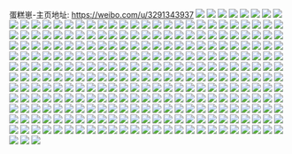 蛋糕崽-主页地址: https://weibo.com/u/3291343937 
![](https://wx4.sinaimg.cn/mw2000/c42dec41gy1h93jn424ifj22dc35s1kz.jpg) 
![](https://wx4.sinaimg.cn/mw2000/c42dec41gy1h93jn84mvpj22502uonpf.jpg) 
![](https://wx4.sinaimg.cn/mw2000/c42dec41gy1h93jnahi1aj22dc35sb2b.jpg) 
![](https://wx4.sinaimg.cn/mw2000/c42dec41gy1h93jndvw5yj22dc35sx6s.jpg) 
![](https://wx4.sinaimg.cn/mw2000/c42dec41gy1h93jngqi7pj22dc35snpe.jpg) 
![](https://wx4.sinaimg.cn/mw2000/c42dec41gy1h93jnl27b1j22dc35skjn.jpg) 
![](https://wx4.sinaimg.cn/mw2000/c42dec41gy1h93jn29g51j224j2u11l0.jpg) 
![](https://wx4.sinaimg.cn/mw2000/c42dec41gy1h93jnllojpj20yv1ahnbi.jpg) 
![](https://wx4.sinaimg.cn/mw2000/c42dec41gy1h8qwg2dlvwj22df35s4qv.jpg) 
![](https://wx4.sinaimg.cn/mw2000/c42dec41gy1h8qwfwjtwej22de35sx6u.jpg) 
![](https://wx4.sinaimg.cn/mw2000/c42dec41gy1h8qwh32au0j22de35s7wn.jpg) 
![](https://wx4.sinaimg.cn/mw2000/c42dec41gy1h8qwga7qajj22dc35shdz.jpg) 
![](https://wx4.sinaimg.cn/mw2000/c42dec41gy1h8qwgj9dedj22de35s1l3.jpg) 
![](https://wx4.sinaimg.cn/mw2000/c42dec41gy1h8qwgu20d7j22de35s7wn.jpg) 
![](https://wx4.sinaimg.cn/mw2000/c42dec41gy1h8qwfqha26j226e2wjhdw.jpg) 
![](https://wx4.sinaimg.cn/mw2000/c42dec41gy1h8ikl154fvj227q2yahdw.jpg) 
![](https://wx4.sinaimg.cn/mw2000/c42dec41gy1h8iklo9801j21ub2gfu0z.jpg) 
![](https://wx4.sinaimg.cn/mw2000/c42dec41gy1h8ikliqm3tj22c0340x6r.jpg) 
![](https://wx4.sinaimg.cn/mw2000/c42dec41gy1h8iklsii6gj22bb3327wl.jpg) 
![](https://wx4.sinaimg.cn/mw2000/c42dec41gy1h8ikl6an54j21sc2dsb2b.jpg) 
![](https://wx4.sinaimg.cn/mw2000/c42dec41gy1h8ikl9fr7sj22262qwb2b.jpg) 
![](https://wx4.sinaimg.cn/mw2000/c42dec41gy1h8iklxmr61j21kp23kkjm.jpg) 
![](https://wx4.sinaimg.cn/mw2000/c42dec41gy1h8hjq0xq5vj21gj35s7wj.jpg) 
![](https://wx4.sinaimg.cn/mw2000/c42dec41gy1h8hjpvmswnj21gj35s4qr.jpg) 
![](https://wx4.sinaimg.cn/mw2000/c42dec41gy1h8hjq5nf0fj22dc35se84.jpg) 
![](https://wx4.sinaimg.cn/mw2000/c42dec41gy1h8hjqdl0hcj224h2u0e82.jpg) 
![](https://wx4.sinaimg.cn/mw2000/c42dec41gy1h8hjpnb9oaj22c0340hdw.jpg) 
![](https://wx4.sinaimg.cn/mw2000/c42dec41gy1h8hjqmt0rnj227a2xphdx.jpg) 
![](https://wx4.sinaimg.cn/mw2000/c42dec41gy1h8hjqqcunej21sc2dsqv5.jpg) 
![](https://wx4.sinaimg.cn/mw2000/c42dec41gy1h8c07bqzyxj21sc2dshdu.jpg) 
![](https://wx4.sinaimg.cn/mw2000/c42dec41gy1h8c082v3qvj229a30ex6q.jpg) 
![](https://wx4.sinaimg.cn/mw2000/c42dec41gy1h8c0axxlspj225d2v5e82.jpg) 
![](https://wx4.sinaimg.cn/mw2000/c42dec41gy1h8c07eiz1ej226c2wghdt.jpg) 
![](https://wx4.sinaimg.cn/mw2000/c42dec41gy1h8c07w7igdj22dc35snpf.jpg) 
![](https://wx4.sinaimg.cn/mw2000/c42dec41gy1h8c08bsozgj229w317hdv.jpg) 
![](https://wx4.sinaimg.cn/mw2000/c42dec41gy1h8aph5moi1j22dr36cu11.jpg) 
![](https://wx4.sinaimg.cn/mw2000/c42dec41gy1h8aphhh6fhj22dc35skjo.jpg) 
![](https://wx4.sinaimg.cn/mw2000/c42dec41gy1h8api7xfqyj22dc35sx6s.jpg) 
![](https://wx4.sinaimg.cn/mw2000/c42dec41gy1h8apg50mnhj22dr36c1l2.jpg) 
![](https://wx4.sinaimg.cn/mw2000/c42dec41gy1h8apil21ulj22dc35snpg.jpg) 
![](https://wx4.sinaimg.cn/mw2000/c42dec41gy1h8apjiww42j22dr36cx6s.jpg) 
![](https://wx4.sinaimg.cn/mw2000/c42dec41gy1h8aq70klzrj222a2r3u0y.jpg) 
![](https://wx4.sinaimg.cn/mw2000/c42dec41gy1h8aq6z2g30j22c03404qt.jpg) 
![](https://wx4.sinaimg.cn/mw2000/c42dec41gy1h8aq6ways6j22az32m4qs.jpg) 
![](https://wx4.sinaimg.cn/mw2000/c42dec41gy1h7yx9h3xj0j22622w3x6s.jpg) 
![](https://wx4.sinaimg.cn/mw2000/c42dec41gy1h7yx8jpolej22cn35s4qs.jpg) 
![](https://wx4.sinaimg.cn/mw2000/c42dec41gy1h7yx8wxm9jj22c0340qv9.jpg) 
![](https://wx4.sinaimg.cn/mw2000/c42dec41gy1h7yxajptugj22dr1sbx6q.jpg) 
![](https://wx4.sinaimg.cn/mw2000/c42dec41gy1h7yx9wg9nnj225d2v6qv7.jpg) 
![](https://wx4.sinaimg.cn/mw2000/c42dec41gy1h7yxadsq7cj21zd2nrnpg.jpg) 
![](https://wx4.sinaimg.cn/mw2000/c42dec41gy1h7yx8ggja6j21zh2nbe84.jpg) 
![](https://wx4.sinaimg.cn/mw2000/c42dec41gy1h7yx93ads5j21d31tgqv5.jpg) 
![](https://wx4.sinaimg.cn/mw2000/c42dec41gy1h7xsylneapj225w2vvnpf.jpg) 
![](https://wx4.sinaimg.cn/mw2000/c42dec41gy1h7xsyfqaalj22c0340npf.jpg) 
![](https://wx4.sinaimg.cn/mw2000/c42dec41gy1h7xsyamh7bj22dc35snpg.jpg) 
![](https://wx4.sinaimg.cn/mw2000/c42dec41gy1h7sumiv547j22842yu1l0.jpg) 
![](https://wx4.sinaimg.cn/mw2000/c42dec41gy1h7sumodybaj226u2x4hdv.jpg) 
![](https://wx4.sinaimg.cn/mw2000/c42dec41gy1h7sumc7j9uj226h2wou0z.jpg) 
![](https://wx4.sinaimg.cn/mw2000/c42dec41gy1h7sum5s4d7j22dc35sb2b.jpg) 
![](https://wx4.sinaimg.cn/mw2000/c42dec41gy1h7sum2qpnuj22db35s7wk.jpg) 
![](https://wx4.sinaimg.cn/mw2000/c42dec41gy1h7sum7ffm1j216n1kw1kx.jpg) 
![](https://wx4.sinaimg.cn/mw2000/c42dec41gy1h7jwe5ae72j22c0340nph.jpg) 
![](https://wx4.sinaimg.cn/mw2000/c42dec41gy1h7jwenk79ej21zp2nlb2b.jpg) 
![](https://wx4.sinaimg.cn/mw2000/c42dec41gy1h7jwea9r41j22a331g7wk.jpg) 
![](https://wx4.sinaimg.cn/mw2000/c42dec41gy1h7jwejtkg4j22ax32khe0.jpg) 
![](https://wx4.sinaimg.cn/mw2000/c42dec41gy1h7jwdrs28tj227f2xwqv7.jpg) 
![](https://wx4.sinaimg.cn/mw2000/c42dec41gy1h7jweozh69j2239239hdt.jpg) 
![](https://wx4.sinaimg.cn/mw2000/c42dec41gy1h7jweeauiej228x2zwe84.jpg) 
![](https://wx4.sinaimg.cn/mw2000/c42dec41gy1h7jwe0bqrij222z2rzx6q.jpg) 
![](https://wx4.sinaimg.cn/mw2000/c42dec41gy1h7jwdw18sbj225c2v5kjn.jpg) 
![](https://wx4.sinaimg.cn/mw2000/c42dec41gy1h7hvz9j3bfj22al324npg.jpg) 
![](https://wx4.sinaimg.cn/mw2000/c42dec41gy1h7hvz48zd1j22c03404qp.jpg) 
![](https://wx4.sinaimg.cn/mw2000/c42dec41gy1h7hvzltwd1j223q2sz1kx.jpg) 
![](https://wx4.sinaimg.cn/mw2000/c42dec41gy1h7hvzb9ngnj226k2wre81.jpg) 
![](https://wx4.sinaimg.cn/mw2000/c42dec41gy1h7hvzc8t28j22b232rnpd.jpg) 
![](https://wx4.sinaimg.cn/mw2000/c42dec41gy1h7hvzdllslj22c0340hdt.jpg) 
![](https://wx4.sinaimg.cn/mw2000/c42dec41gy1h7hvzk2jhqj220i2oo4qq.jpg) 
![](https://wx4.sinaimg.cn/mw2000/c42dec41gy1h7hvyyrel4j225l2vgkjl.jpg) 
![](https://wx4.sinaimg.cn/mw2000/c42dec41gy1h7hvzejaanj22c0340kjl.jpg) 
![](https://wx4.sinaimg.cn/mw2000/c42dec41gy1h6t5pfy18xj22692wdh5a.jpg) 
![](https://wx4.sinaimg.cn/mw2000/c42dec41gy1h6t5p9q02oj22c03401l1.jpg) 
![](https://wx4.sinaimg.cn/mw2000/c42dec41gy1h6t5p2ssflj22c0340nez.jpg) 
![](https://wx4.sinaimg.cn/mw2000/c42dec41gy1h6t5pk20l5j21nj27ednc.jpg) 
![](https://wx4.sinaimg.cn/mw2000/c42dec41gy1h6t5oqptzhj228a2z1x6q.jpg) 
![](https://wx4.sinaimg.cn/mw2000/c42dec41gy1h6t5olphyqj228q2znhdu.jpg) 
![](https://wx4.sinaimg.cn/mw2000/c42dec41gy1h6t5tkcufhj21ni27ctkn.jpg) 
![](https://wx4.sinaimg.cn/mw2000/c42dec41gy1h6t5pmg2mcj228b2z3kjm.jpg) 
![](https://wx4.sinaimg.cn/mw2000/c42dec41gy1h6t5po7x6zj228j2zeb2a.jpg) 
![](https://wx4.sinaimg.cn/mw2000/c42dec41gy1h6eks2gfnwj21h91h9tc6.jpg) 
![](https://wx4.sinaimg.cn/mw2000/c42dec41gy1h6ekqnzitaj228x2zwnpe.jpg) 
![](https://wx4.sinaimg.cn/mw2000/c42dec41gy1h6ekq1an7jj21tk2ffhbz.jpg) 
![](https://wx4.sinaimg.cn/mw2000/c42dec41gy1h6eks0mv37j22c0340wu1.jpg) 
![](https://wx4.sinaimg.cn/mw2000/c42dec41gy1h6ekr3ktrxj22792xongk.jpg) 
![](https://wx4.sinaimg.cn/mw2000/c42dec41gy1h6ekqwlctrj22al3241kx.jpg) 
![](https://wx4.sinaimg.cn/mw2000/c42dec41gy1h6eksczxqpj22c03404iw.jpg) 
![](https://wx4.sinaimg.cn/mw2000/c42dec41gy1h6ekslsal1j22c03407wk.jpg) 
![](https://wx4.sinaimg.cn/mw2000/c42dec41gy1h6ekpm5m9vj22903004qr.jpg) 
![](https://wx4.sinaimg.cn/mw2000/c42dec41gy1h6dgw39o6xj234022onat.jpg) 
![](https://wx4.sinaimg.cn/mw2000/c42dec41gy1h61unxlxgvj22862ywu11.jpg) 
![](https://wx4.sinaimg.cn/mw2000/c42dec41gy1h61uo1pn07j228r2zohdt.jpg) 
![](https://wx4.sinaimg.cn/mw2000/c42dec41gy1h61uomus0gj227g2xynpg.jpg) 
![](https://wx4.sinaimg.cn/mw2000/c42dec41gy1h61uo79qm7j224a2tqb2c.jpg) 
![](https://wx4.sinaimg.cn/mw2000/c42dec41gy1h61up1njlgj20v91jl1ky.jpg) 
![](https://wx4.sinaimg.cn/mw2000/c42dec41gy1h61uogo7p7j22c0340qv6.jpg) 
![](https://wx4.sinaimg.cn/mw2000/c42dec41gy1h61uoqb5zbj21w12ipkjl.jpg) 
![](https://wx4.sinaimg.cn/mw2000/c42dec41gy1h61unrysgkj22c03404qq.jpg) 
![](https://wx4.sinaimg.cn/mw2000/c42dec41gy1h61uoz4xfpj22al324npe.jpg) 
![](https://wx4.sinaimg.cn/mw2000/c42dec41gy1h5z07ygu4ej22a531j4qs.jpg) 
![](https://wx4.sinaimg.cn/mw2000/c42dec41gy1h5z085oxprj227j2y17wh.jpg) 
![](https://wx4.sinaimg.cn/mw2000/c42dec41gy1h5z07t4wtsj22782xnb2d.jpg) 
![](https://wx4.sinaimg.cn/mw2000/c42dec41gy1h5z07zrhsrj221d2pukjm.jpg) 
![](https://wx4.sinaimg.cn/mw2000/c42dec41gy1h5z07oedf3j21y42m0b02.jpg) 
![](https://wx4.sinaimg.cn/mw2000/c42dec41gy1h5z07vpvx6j22c0340kjp.jpg) 
![](https://wx4.sinaimg.cn/mw2000/c42dec41gy1h5z07mltwhj22c03404qq.jpg) 
![](https://wx4.sinaimg.cn/mw2000/c42dec41gy1h5z081iiw5j22dr36ax6r.jpg) 
![](https://wx4.sinaimg.cn/mw2000/c42dec41gy1h5z07qh00cj226e2wikjl.jpg) 
![](https://wx4.sinaimg.cn/mw2000/c42dec41gy1h5ywgs9tegj21pz2andx4.jpg) 
![](https://wx4.sinaimg.cn/mw2000/c42dec41gy1h5ywgu0dbpj229q3107jn.jpg) 
![](https://wx4.sinaimg.cn/mw2000/c42dec41gy1h5ywgp5wcqj229t315gxx.jpg) 
![](https://wx4.sinaimg.cn/mw2000/c42dec41gy1h5ywgnln9fj22dr36aqkm.jpg) 
![](https://wx4.sinaimg.cn/mw2000/c42dec41gy1h5ywgwlrz3j224i2u0h3x.jpg) 
![](https://wx4.sinaimg.cn/mw2000/c42dec41gy1h5ywgfvs8qj22dr36aqv7.jpg) 
![](https://wx4.sinaimg.cn/mw2000/c42dec41gy1h5ywh3e756j224j2u1x6q.jpg) 
![](https://wx4.sinaimg.cn/mw2000/c42dec41gy1h5ywgca6e9j22c0340u10.jpg) 
![](https://wx4.sinaimg.cn/mw2000/c42dec41gy1h5ywgybfutj226o2wx7wj.jpg) 
![](https://wx4.sinaimg.cn/mw2000/c42dec41gy1h5ywg7y4ggj22dr36ax6r.jpg) 
![](https://wx4.sinaimg.cn/mw2000/c42dec41gy1h5ywgjof07j22dr36a1dm.jpg) 
![](https://wx4.sinaimg.cn/mw2000/c42dec41gy1h5ywj1aoxpj226l2wskjn.jpg) 
![](https://wx4.sinaimg.cn/mw2000/c42dec41gy1h5x9m57tb8j229c30hu0y.jpg) 
![](https://wx4.sinaimg.cn/mw2000/c42dec41gy1h5x9m2htpuj22c0340e83.jpg) 
![](https://wx4.sinaimg.cn/mw2000/c42dec41gy1h5vsgjphedj22c0340qva.jpg) 
![](https://wx4.sinaimg.cn/mw2000/c42dec41gy1h5vsfpjjy7j22c03404qw.jpg) 
![](https://wx4.sinaimg.cn/mw2000/c42dec41gy1h5vsfur386j22c03404qr.jpg) 
![](https://wx4.sinaimg.cn/mw2000/c42dec41gy1h5vsgehiefj22c0340e83.jpg) 
![](https://wx4.sinaimg.cn/mw2000/c42dec41gy1h5vsgnw9n5j22062o8npd.jpg) 
![](https://wx4.sinaimg.cn/mw2000/c42dec41gy1h5vsfzqx1tj22c03401kz.jpg) 
![](https://wx4.sinaimg.cn/mw2000/c42dec41gy1h5vsg297mgj225t2vrb2b.jpg) 
![](https://wx4.sinaimg.cn/mw2000/c42dec41gy1h5vsg4p2pyj22ac31tkjn.jpg) 
![](https://wx4.sinaimg.cn/mw2000/c42dec41gy1h5vsg901esj22c0340qv9.jpg) 
![](https://wx4.sinaimg.cn/mw2000/c42dec41gy1h5encodhphj22c0340nph.jpg) 
![](https://wx4.sinaimg.cn/mw2000/c42dec41gy1h5el1v67r5j22c03401l2.jpg) 
![](https://wx4.sinaimg.cn/mw2000/c42dec41gy1h5el1h3r75j229a30eqv7.jpg) 
![](https://wx4.sinaimg.cn/mw2000/c42dec41gy1h5el1n3t3cj22282qyhdv.jpg) 
![](https://wx4.sinaimg.cn/mw2000/c42dec41gy1h5el1kbmy7j227f2xwb2b.jpg) 
![](https://wx4.sinaimg.cn/mw2000/c42dec41gy1h5el1zb6wej22c0340kjp.jpg) 
![](https://wx4.sinaimg.cn/mw2000/c42dec41gy1h5encwoc9pj22c03407wj.jpg) 
![](https://wx4.sinaimg.cn/mw2000/c42dec41gy1h57xndf0toj22aq3154qr.jpg) 
![](https://wx4.sinaimg.cn/mw2000/c42dec41gy1h57xnb7xtaj22b032o1kz.jpg) 
![](https://wx4.sinaimg.cn/mw2000/c42dec41gy1h57xni45kgj22ac31su0z.jpg) 
![](https://wx4.sinaimg.cn/mw2000/c42dec41gy1h57xnkp228j21sc2ds7wi.jpg) 
![](https://wx4.sinaimg.cn/mw2000/c42dec41gy1h55bo1arhlj22c033yb2d.jpg) 
![](https://wx4.sinaimg.cn/mw2000/c42dec41gy1h55bob4kxgj22c033yqv8.jpg) 
![](https://wx4.sinaimg.cn/mw2000/c42dec41gy1h539nany5kj22963084qr.jpg) 
![](https://wx4.sinaimg.cn/mw2000/c42dec41gy1h539ou05lbj22c0340e85.jpg) 
![](https://wx4.sinaimg.cn/mw2000/c42dec41gy1h539o2kd9jj22ar32cu0z.jpg) 
![](https://wx4.sinaimg.cn/mw2000/c42dec41gy1h539odrjz9j22c033y1l1.jpg) 
![](https://wx4.sinaimg.cn/mw2000/c42dec41gy1h539nstlpej22822yq4qt.jpg) 
![](https://wx4.sinaimg.cn/mw2000/c42dec41gy1h53ab1wqskj220o2ox4qr.jpg) 
![](https://wx4.sinaimg.cn/mw2000/c42dec41gy1h539n3vuohj22c033yb2c.jpg) 
![](https://wx4.sinaimg.cn/mw2000/c42dec41gy1h539av11mpj228n2zjqv8.jpg) 
![](https://wx4.sinaimg.cn/mw2000/c42dec41gy1h53aaz79gbj22812yqe85.jpg) 
![](https://wx4.sinaimg.cn/mw2000/c42dec41gy1h51d0wybbxj20zo1bk1kx.jpg) 
![](https://wx4.sinaimg.cn/mw2000/c42dec41gy1h51d0xhyyhj20zo1bkha4.jpg) 
![](https://wx4.sinaimg.cn/mw2000/c42dec41gy1h51d133tq0j21x72k97wi.jpg) 
![](https://wx4.sinaimg.cn/mw2000/c42dec41gy1h51d11m1u8j22c0340x6r.jpg) 
![](https://wx4.sinaimg.cn/mw2000/c42dec41gy1h51d0zi2w5j22c03401l0.jpg) 
![](https://wx4.sinaimg.cn/mw2000/c42dec41gy1h51d0w8jaoj21zj2nee82.jpg) 
![](https://wx4.sinaimg.cn/mw2000/c42dec41gy1h4xgyalhnlj22c033ykjp.jpg) 
![](https://wx4.sinaimg.cn/mw2000/c42dec41gy1h4xgyh54egj22c03401l0.jpg) 
![](https://wx4.sinaimg.cn/mw2000/c42dec41gy1h4xgymyuv2j21uw2h6x6p.jpg) 
![](https://wx4.sinaimg.cn/mw2000/c42dec41gy1h4xgz3v7l5j21z12mqkjn.jpg) 
![](https://wx4.sinaimg.cn/mw2000/c42dec41gy1h4xgzdts8fj22542utb2b.jpg) 
![](https://wx4.sinaimg.cn/mw2000/c42dec41gy1h4xgzv7ixlj22c033yx6r.jpg) 
![](https://wx4.sinaimg.cn/mw2000/c42dec41gy1h4xh01jhvjj229t313qv7.jpg) 
![](https://wx4.sinaimg.cn/mw2000/c42dec41gy1h4xh0ibn73j22c033ynpg.jpg) 
![](https://wx4.sinaimg.cn/mw2000/c42dec41gy1h4xgxnpjo5j22c0340u13.jpg) 
![](https://wx4.sinaimg.cn/mw2000/c42dec41gy1h4rl9v4pcnj22am326npe.jpg) 
![](https://wx4.sinaimg.cn/mw2000/c42dec41gy1h4rl9mfgioj221q2qau0x.jpg) 
![](https://wx4.sinaimg.cn/mw2000/c42dec41gy1h4rl9wsiuhj21uq2gyb2b.jpg) 
![](https://wx4.sinaimg.cn/mw2000/c42dec41gy1h4rl9nntnvj22ac31snpe.jpg) 
![](https://wx4.sinaimg.cn/mw2000/c42dec41gy1h4rl9q9bsbj226a2wdnpe.jpg) 
![](https://wx4.sinaimg.cn/mw2000/c42dec41gy1h4rl9l47l7j22702xdqv6.jpg) 
![](https://wx4.sinaimg.cn/mw2000/c42dec41gy1h4jjwqvu0rj21sc2dskjm.jpg) 
![](https://wx4.sinaimg.cn/mw2000/c42dec41gy1h4jjdm91jhj22c03407wi.jpg) 
![](https://wx4.sinaimg.cn/mw2000/c42dec41gy1h4jjdl76n8j21wt2jre82.jpg) 
![](https://wx4.sinaimg.cn/mw2000/c42dec41gy1h4jjwyup30j22c03407wj.jpg) 
![](https://wx4.sinaimg.cn/mw2000/c42dec41gy1h4jjx1uzzdj21sc2ds4qq.jpg) 
![](https://wx4.sinaimg.cn/mw2000/c42dec41gy1h4jjxfxjk6j21wt2jre82.jpg) 
![](https://wx4.sinaimg.cn/mw2000/c42dec41gy1h4jjxshew2j22aa31qqv7.jpg) 
![](https://wx4.sinaimg.cn/mw2000/c42dec41gy1h4jjwhgzknj22592v0qv6.jpg) 
![](https://wx4.sinaimg.cn/mw2000/c42dec41gy1h4jjxv0txnj21sc2dshdu.jpg) 
![](https://wx4.sinaimg.cn/mw2000/c42dec41gy1h4jje45nb2j226n2wuhdv.jpg) 
![](https://wx4.sinaimg.cn/mw2000/c42dec41gy1h4jjy6jnhcj223k2sr7wl.jpg) 
![](https://wx4.sinaimg.cn/mw2000/c42dec41gy1h4jjj4d9b4j21sc2ds7wi.jpg) 
![](https://wx4.sinaimg.cn/mw2000/c42dec41gy1h4d86zcth3j22c0352u0z.jpg) 
![](https://wx4.sinaimg.cn/mw2000/c42dec41gy1h4d856eb0xj22b332sqv6.jpg) 
![](https://wx4.sinaimg.cn/mw2000/c42dec41gy1h4d859i7mwj22b032nb2b.jpg) 
![](https://wx4.sinaimg.cn/mw2000/c42dec41gy1h4d872150zj22792xox6r.jpg) 
![](https://wx4.sinaimg.cn/mw2000/c42dec41gy1h3ezy37o8zj20uh14nauv.jpg) 
![](https://wx4.sinaimg.cn/mw2000/c42dec41gy1h3ezyh14sej225o2vkqv5.jpg) 
![](https://wx4.sinaimg.cn/mw2000/c42dec41gy1h3dnlcprl0j220j2ope82.jpg) 
![](https://wx4.sinaimg.cn/mw2000/c42dec41gy1h3dnlqtzb2j22372s9npf.jpg) 
![](https://wx4.sinaimg.cn/mw2000/c42dec41gy1h3dnlf3v09j21v72hm4qq.jpg) 
![](https://wx4.sinaimg.cn/mw2000/c42dec41gy1h3dnma3c1rj22c0340hdu.jpg) 
![](https://wx4.sinaimg.cn/mw2000/c42dec41gy1h3dnltlrilj220y2pa4qr.jpg) 
![](https://wx4.sinaimg.cn/mw2000/c42dec41gy1h3dnljmdkfj22c0340npf.jpg) 
![](https://wx4.sinaimg.cn/mw2000/c42dec41gy1h3dnmbx9noj22c0340b2a.jpg) 
![](https://wx4.sinaimg.cn/mw2000/c42dec41gy1h38mf9qmdjj221j2q1u0x.jpg) 
![](https://wx4.sinaimg.cn/mw2000/c42dec41gy1h38mfbfeohj222p2rmx6p.jpg) 
![](https://wx4.sinaimg.cn/mw2000/c42dec41gy1h38mffm158j21wa2j2kjl.jpg) 
![](https://wx4.sinaimg.cn/mw2000/c42dec41gy1h38mhznpajj21kh23a1kx.jpg) 
![](https://wx4.sinaimg.cn/mw2000/c42dec41gy1h38mf6ojjyj225r2voe82.jpg) 
![](https://wx4.sinaimg.cn/mw2000/c42dec41gy1h38mfih6hzj21vf2hwkjl.jpg) 
![](https://wx4.sinaimg.cn/mw2000/c42dec41gy1h2xuah74krj22c03407wm.jpg) 
![](https://wx4.sinaimg.cn/mw2000/c42dec41gy1h2xuasyvpdj21wo2jke83.jpg) 
![](https://wx4.sinaimg.cn/mw2000/c42dec41gy1h2xua7mq78j228n2zjb2b.jpg) 
![](https://wx4.sinaimg.cn/mw2000/c42dec41gy1h2xuaurqbqj22c033ye82.jpg) 
![](https://wx4.sinaimg.cn/mw2000/c42dec41gy1h2xuaw3uy3j21sc2dsx6p.jpg) 
![](https://wx4.sinaimg.cn/mw2000/c42dec41gy1h2xuezxem6j227k2y3b2b.jpg) 
![](https://wx4.sinaimg.cn/mw2000/c42dec41gy1h2xub3rgzfj22532uskjo.jpg) 
![](https://wx4.sinaimg.cn/mw2000/c42dec41gy1h2xuaoc7phj22c0340qv8.jpg) 
![](https://wx4.sinaimg.cn/mw2000/c42dec41gy1h2xuaa0raaj22c03407wj.jpg) 
![](https://wx4.sinaimg.cn/mw2000/c42dec41gy1h2rnwvbv8pj21q32ate82.jpg) 
![](https://wx4.sinaimg.cn/mw2000/c42dec41gy1h2rnwplmwoj21sc2dsx6q.jpg) 
![](https://wx4.sinaimg.cn/mw2000/c42dec41gy1h2jys46dv1j21xv2l5e82.jpg) 
![](https://wx4.sinaimg.cn/mw2000/c42dec41gy1h2jys7c2ktj225u2vsu0z.jpg) 
![](https://wx4.sinaimg.cn/mw2000/c42dec41gy1h2jys8zfkwj222s2rpu0y.jpg) 
![](https://wx4.sinaimg.cn/mw2000/c42dec41gy1h2jysbf2gqj227y2yme83.jpg) 
![](https://wx4.sinaimg.cn/mw2000/c42dec41gy1h2jys2h666j21d11tdnpd.jpg) 
![](https://wx4.sinaimg.cn/mw2000/c42dec41gy1h2dk98gtbbj22892yzqv6.jpg) 
![](https://wx4.sinaimg.cn/mw2000/c42dec41gy1h2dk95mnblj22c03404qr.jpg) 
![](https://wx4.sinaimg.cn/mw2000/c42dec41gy1h2dk97a3qvj22ai321x6q.jpg) 
![](https://wx4.sinaimg.cn/mw2000/c42dec41gy1h2dk99qsvoj2292303u0y.jpg) 
![](https://wx4.sinaimg.cn/mw2000/c42dec41gy1h2dk93hmx2j2276276x6q.jpg) 
![](https://wx4.sinaimg.cn/mw2000/c42dec41gy1h2dk9ejlstj22c03407wq.jpg) 
![](https://wx4.sinaimg.cn/mw2000/c42dec41gy1h2dk9gnx8gj21t02eob2a.jpg) 
![](https://wx4.sinaimg.cn/mw2000/c42dec41gy1h1yrxmsaj0j228q2zn1kz.jpg) 
![](https://wx4.sinaimg.cn/mw2000/c42dec41gy1h1yrxpkqk2j22c03404qr.jpg) 
![](https://wx4.sinaimg.cn/mw2000/c42dec41gy1h1yrxs2sfvj22b632xhdv.jpg) 
![](https://wx4.sinaimg.cn/mw2000/c42dec41gy1h1xel90jhjj21wn2jje82.jpg) 
![](https://wx4.sinaimg.cn/mw2000/c42dec41gy1h1xelfvg23j22c0340kjo.jpg) 
![](https://wx4.sinaimg.cn/mw2000/c42dec41gy1h1xel6dbsaj22c0340e83.jpg) 
![](https://wx4.sinaimg.cn/mw2000/c42dec41gy1h1xelijgq0j22422te1kz.jpg) 
![](https://wx4.sinaimg.cn/mw2000/c42dec41gy1h1xel0k3m6j22c0340npg.jpg) 
![](https://wx4.sinaimg.cn/mw2000/c42dec41gy1h1u8pwsr0lj22c0340b2c.jpg) 
![](https://wx4.sinaimg.cn/mw2000/c42dec41gy1h1u8prhstuj22392sckjn.jpg) 
![](https://wx4.sinaimg.cn/mw2000/c42dec41gy1h1u8pufwpfj228f2z8hdw.jpg) 
![](https://wx4.sinaimg.cn/mw2000/c42dec41gy1h1u8pzz98xj224k2u31kz.jpg) 
![](https://wx4.sinaimg.cn/mw2000/c42dec41gy1h1u8q4scyxj22c0340x6q.jpg) 
![](https://wx4.sinaimg.cn/mw2000/c42dec41gy1h1u8q2lf7rj22c0340qv8.jpg) 
![](https://wx4.sinaimg.cn/mw2000/c42dec41gy1h1u8qg1etmj21wc2j4hdu.jpg) 
![](https://wx4.sinaimg.cn/mw2000/c42dec41gy1h1u8qb59ogj22ag31xx6q.jpg) 
![](https://wx4.sinaimg.cn/mw2000/c42dec41gy1h1u8qiimylj226o2wx4qr.jpg) 
![](https://wx4.sinaimg.cn/mw2000/c42dec41gy1h1u8qe2sucj22052o9qv6.jpg) 
![](https://wx4.sinaimg.cn/mw2000/c42dec41gy1h1u8q6pkl5j228h2zce83.jpg) 
![](https://wx4.sinaimg.cn/mw2000/c42dec41gy1h1u8q8q797j22852ywx6q.jpg) 
![](https://wx4.sinaimg.cn/mw2000/c42dec41gy1h1av1fd2grj225c2v41kz.jpg) 
![](https://wx4.sinaimg.cn/mw2000/c42dec41gy1h1av1sat85j21yy2mme82.jpg) 
![](https://wx4.sinaimg.cn/mw2000/c42dec41gy1h1042ivppdj20dw0dwgmd.jpg) 
![](https://wx4.sinaimg.cn/mw2000/c42dec41gy1h0oy0mxjwdj20dn0dnabl.jpg) 
![](https://wx4.sinaimg.cn/mw2000/c42dec41gy1h0oy0m5zboj20fx0fx3zu.jpg) 
![](https://wx4.sinaimg.cn/mw2000/c42dec41gy1h0oy0fvcxcj20zo0zoaq7.jpg) 
![](https://wx4.sinaimg.cn/mw2000/c42dec41gy1h0oy0ls0zyj20m80m8ac5.jpg) 
![](https://wx4.sinaimg.cn/mw2000/c42dec41gy1h0oy0h0t9tj20y20y213u.jpg) 
![](https://wx4.sinaimg.cn/mw2000/c42dec41gy1h0oy0eamipj20q70q7jxy.jpg) 
![](https://wx4.sinaimg.cn/mw2000/c42dec41gy1h0oy0le323j20oy0ov0w3.jpg) 
![](https://wx4.sinaimg.cn/mw2000/c42dec41gy1h0oy0miuklj20go0go405.jpg) 
![](https://wx4.sinaimg.cn/mw2000/c42dec41gy1h0oy0kuenxj21sg1sgkjl.jpg) 
![](https://wx4.sinaimg.cn/mw2000/c42dec41gy1h0eerzu0x5j22am327x6q.jpg) 
![](https://wx4.sinaimg.cn/mw2000/c42dec41gy1h0ees1o1urj22c0340x6q.jpg) 
![](https://wx4.sinaimg.cn/mw2000/c42dec41gy1h0eerqfhs5j228d2ynqv8.jpg) 
![](https://wx4.sinaimg.cn/mw2000/c42dec41gy1h0eery8s1kj21xl2ksqv7.jpg) 
![](https://wx4.sinaimg.cn/mw2000/c42dec41gy1h0eerlhw68j222a2r14qr.jpg) 
![](https://wx4.sinaimg.cn/mw2000/c42dec41gy1h0ees2q8crj221k2q2b2a.jpg) 
![](https://wx4.sinaimg.cn/mw2000/c42dec41gy1h0eert40v8j22852yvx6r.jpg) 
![](https://wx4.sinaimg.cn/mw2000/c42dec41gy1h0eervhyjdj22ae31vkjo.jpg) 
![](https://wx4.sinaimg.cn/mw2000/c42dec41gy1h0eern1y4vj229730anpe.jpg) 
![](https://wx4.sinaimg.cn/mw2000/c42dec41gy1gzdfrys9jwj21yp2ma4qt.jpg) 
![](https://wx4.sinaimg.cn/mw2000/c42dec41gy1gzdfsep5yfj22ag31xqv9.jpg) 
![](https://wx4.sinaimg.cn/mw2000/c42dec41gy1gzdfslh9avj22c034qu12.jpg) 
![](https://wx4.sinaimg.cn/mw2000/c42dec41gy1gzdfr5n18nj22c034u1l3.jpg) 
![](https://wx4.sinaimg.cn/mw2000/c42dec41gy1gytlbl6864j229930cb2b.jpg) 
![](https://wx4.sinaimg.cn/mw2000/c42dec41gy1gytlbfaal2j21z52muu0y.jpg) 
![](https://wx4.sinaimg.cn/mw2000/c42dec41gy1gytlbi4ze1j22c03407wj.jpg) 
![](https://wx4.sinaimg.cn/mw2000/c42dec41gy1gyqarr0yi7j225n2vjb2b.jpg) 
![](https://wx4.sinaimg.cn/mw2000/c42dec41gy1gyqaroiai1j21wq2jnkjm.jpg) 
